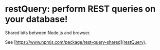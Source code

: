 

# restQuery: perform REST queries on your database!

Shared bits between Node.js and browser. 

See [https://www.npmjs.com/package/rest-query-shared](restQuery).

